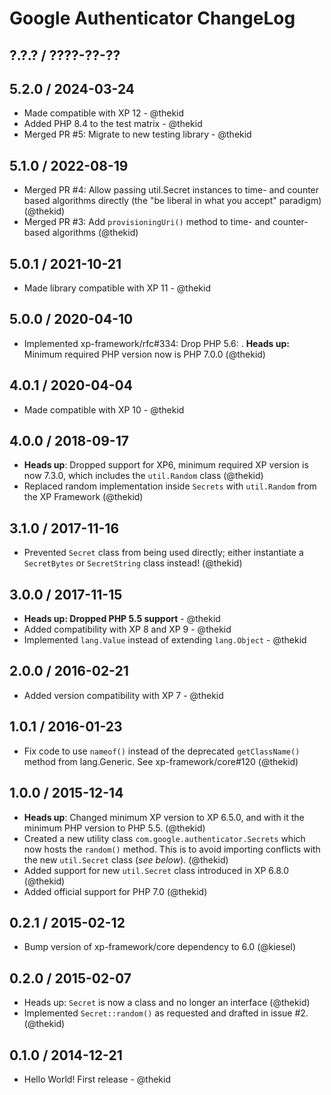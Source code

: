Google Authenticator ChangeLog
==============================

## ?.?.? / ????-??-??

## 5.2.0 / 2024-03-24

* Made compatible with XP 12 - @thekid
* Added PHP 8.4 to the test matrix - @thekid
* Merged PR #5: Migrate to new testing library - @thekid

## 5.1.0 / 2022-08-19

* Merged PR #4: Allow passing util.Secret instances to time- and counter
  based algorithms directly (the "be liberal in what you accept" paradigm)
  (@thekid)
* Merged PR #3: Add `provisioningUri()` method to time- and counter-based
  algorithms
  (@thekid)

## 5.0.1 / 2021-10-21

* Made library compatible with XP 11 - @thekid

## 5.0.0 / 2020-04-10

* Implemented xp-framework/rfc#334: Drop PHP 5.6:
  . **Heads up:** Minimum required PHP version now is PHP 7.0.0
  (@thekid)

## 4.0.1 / 2020-04-04

* Made compatible with XP 10 - @thekid

## 4.0.0 / 2018-09-17

* **Heads up**: Dropped support for XP6, minimum required XP version
  is now 7.3.0, which includes the `util.Random` class
  (@thekid)
* Replaced random implementation inside `Secrets` with `util.Random`
  from the XP Framework
  (@thekid)

## 3.1.0 / 2017-11-16

* Prevented `Secret` class from being used directly; either instantiate
  a `SecretBytes` or `SecretString` class instead!
  (@thekid)

## 3.0.0 / 2017-11-15

* **Heads up: Dropped PHP 5.5 support** - @thekid
* Added compatibility with XP 8 and XP 9 - @thekid
* Implemented `lang.Value` instead of extending `lang.Object` - @thekid

## 2.0.0 / 2016-02-21

* Added version compatibility with XP 7 - @thekid

## 1.0.1 / 2016-01-23

* Fix code to use `nameof()` instead of the deprecated `getClassName()`
  method from lang.Generic. See xp-framework/core#120
  (@thekid)

## 1.0.0 / 2015-12-14

* **Heads up**: Changed minimum XP version to XP 6.5.0, and with it the
  minimum PHP version to PHP 5.5.
  (@thekid)
* Created a new utility class `com.google.authenticator.Secrets` which
  now hosts the `random()` method. This is to avoid importing conflicts
  with the new `util.Secret` class (*see below*).
  (@thekid)
* Added support for new `util.Secret` class introduced in XP 6.8.0
  (@thekid)
* Added official support for PHP 7.0
  (@thekid)

## 0.2.1 / 2015-02-12

* Bump version of xp-framework/core dependency to 6.0
  (@kiesel)

## 0.2.0 / 2015-02-07

* Heads up: `Secret` is now a class and no longer an interface
  (@thekid)
* Implemented `Secret::random()` as requested and drafted in issue #2.
  (@thekid)

## 0.1.0 / 2014-12-21

* Hello World! First release - @thekid